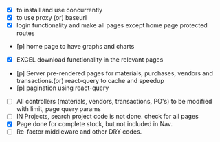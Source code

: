 - [X] to install and use concurrently
- [X] to use proxy (or) baseurl 
- [X] login functionality and make all pages except home page protected routes
- [p] home page to have graphs and charts
- [X] EXCEL download functionality in the relevant pages
- [p] Server pre-rendered pages for materials, purchases, vendors and transactions.(or)          react-query to cache and speedup
- [p] pagination using react-query 
- [ ] All controllers (materials, vendors, transactions, PO's) to be modified with limit, page query params
- [ ] IN Projects, search project code is not done. check for all pages
- [X] Page done for complete stock, but not included in Nav.
- [ ] Re-factor middleware and other DRY codes.